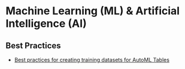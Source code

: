 # Machine Learning (ML) & Artificial Intelligence (AI)

## Best Practices
- [Best practices for creating training datasets for AutoML Tables](https://cloud.google.com/automl-tables/docs/data-best-practices)
